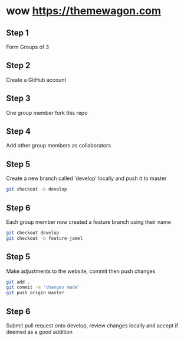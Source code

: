 # wow https://themewagon.com

## Step 1
Form Groups of 3

## Step 2
Create a GitHub account

## Step 3
One group member fork this repo

## Step 4
Add other group members as collaborators

## Step 5 
Create a new branch called 'develop' locally and push it to master
```sh
git checkout -b develop
```

## Step 6
Each group member now created a feature branch using their name
```sh
git checkout develop
git checkout -b feature-jamel
```

## Step 5 
Make adjustments to the website, commit then push changes
```sh
git add .
git commit -m 'changes made'
git push origin master
```

## Step 6 
Submit pull request onto develop, review changes locally and accept if deemed as a good addition
